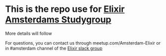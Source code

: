 # This is the repo use for [Elixir Amsterdams Studygroup](http://www.meetup.com/Amsterdam-Elixir/events/234318253/)

More details will follow

For questions, you can contact us through meetup.com/Amsterdam-Elixir or in
 #amsterdam channel of the [Elixir slack group](https://elixir-slackin.herokuapp.com/)
